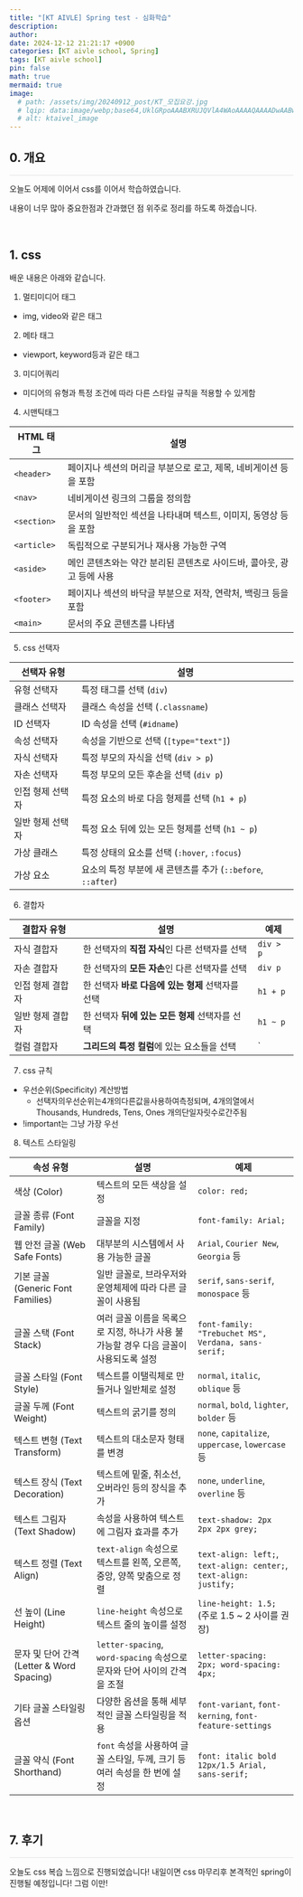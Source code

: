 ```yaml
---
title: "[KT AIVLE] Spring test - 심화학습"
description: 
author:
date: 2024-12-12 21:21:17 +0900
categories: [KT aivle school, Spring]
tags: [KT aivle school]
pin: false
math: true
mermaid: true
image:
  # path: /assets/img/20240912_post/KT_모집요강.jpg
  # lqip: data:image/webp;base64,UklGRpoAAABXRUJQVlA4WAoAAAAQAAAADwAABwAAQUxQSDIAAAARL0AmbZurmr57yyIiqE8oiG0bejIYEQTgqiDA9vqnsUSI6H+oAERp2HZ65qP/VIAWAFZQOCBCAAAA8AEAnQEqEAAIAAVAfCWkAALp8sF8rgRgAP7o9FDvMCkMde9PK7euH5M1m6VWoDXf2FkP3BqV0ZYbO6NA/VFIAAAA
  # alt: ktaivel_image
---
```



## **0. 개요**
<hr style="height: 0.5px; background-color: rgba(0, 0, 0, .1); border: none;" /> 

오늘도 어제에 이어서 css를 이어서 학습하였습니다.

내용이 너무 많아 중요한점과 간과했던 점 위주로 정리를 하도록 하겠습니다.

<br>

## **1. css**
배운 내용은 아래와 같습니다.

1. 멀티미디어 태그
  - img, video와 같은 태그
2. 메타 태그
  - viewport, keyword등과 같은 태그
3. 미디어쿼리
  - 미디어의 유형과 특정 조건에 따라 다른 스타일 규칙을 적용할 수 있게함
4. 시맨틱태그

| HTML 태그    | 설명                                                                          |
|--------------|-------------------------------------------------------------------------------|
| `<header>`   | 페이지나 섹션의 머리글 부분으로 로고, 제목, 네비게이션 등을 포함               |
| `<nav>`      | 네비게이션 링크의 그룹을 정의함                                               |
| `<section>`  | 문서의 일반적인 섹션을 나타내며 텍스트, 이미지, 동영상 등을 포함               |
| `<article>`  | 독립적으로 구분되거나 재사용 가능한 구역                                      |
| `<aside>`    | 메인 콘텐츠와는 약간 분리된 콘텐츠로 사이드바, 콜아웃, 광고 등에 사용          |
| `<footer>`   | 페이지나 섹션의 바닥글 부분으로 저작, 연락처, 백링크 등을 포함                 |
| `<main>`     | 문서의 주요 콘텐츠를 나타냄                                                   |

5. css 선택자

| 선택자 유형         | 설명                                                                 |
|---------------------|----------------------------------------------------------------------|
| 유형 선택자         | 특정 태그를 선택 (`div`)                                            |
| 클래스 선택자       | 클래스 속성을 선택 (`.classname`)                                    |
| ID 선택자          | ID 속성을 선택 (`#idname`)                                           |
| 속성 선택자         | 속성을 기반으로 선택 (`[type="text"]`)                              |
| 자식 선택자         | 특정 부모의 자식을 선택 (`div > p`)                                 |
| 자손 선택자         | 특정 부모의 모든 후손을 선택 (`div p`)                              |
| 인접 형제 선택자    | 특정 요소의 바로 다음 형제를 선택 (`h1 + p`)                         |
| 일반 형제 선택자    | 특정 요소 뒤에 있는 모든 형제를 선택 (`h1 ~ p`)                      |
| 가상 클래스         | 특정 상태의 요소를 선택 (`:hover`, `:focus`)                         |
| 가상 요소           | 요소의 특정 부분에 새 콘텐츠를 추가 (`::before`, `::after`)         |

6. 결합자

| 결합자 유형          | 설명                                                                                 | 예제         |
|----------------------|--------------------------------------------------------------------------------------|--------------|
| 자식 결합자         | 한 선택자의 **직접 자식**인 다른 선택자를 선택                                         | `div > p`   |
| 자손 결합자         | 한 선택자의 **모든 자손**인 다른 선택자를 선택                                         | `div p`     |
| 인접 형제 결합자    | 한 선택자 **바로 다음에 있는 형제** 선택자를 선택                                       | `h1 + p`    |
| 일반 형제 결합자    | 한 선택자 **뒤에 있는 모든 형제** 선택자를 선택                                         | `h1 ~ p`    |
| 컬럼 결합자         | **그리드의 특정 컬럼**에 있는 요소들을 선택                                             | `||`        |

7. css 규칙
  - 우선순위(Specificity) 계산방법
    - 선택자의우선순위는4개의다른값을사용하여측정되며, 4개의열에서Thousands, Hundreds, Tens, Ones 개의단일자릿수로간주됨
  - !important는 그냥 가장 우선

8. 텍스트 스타일링

| 속성 유형                  | 설명                                                                                     | 예제                                              |
|---------------------------|----------------------------------------------------------------------------------------|--------------------------------------------------|
| 색상 (Color)              | 텍스트의 모든 색상을 설정                                                                | `color: red;`                                    |
| 글꼴 종류 (Font Family)    | 글꼴을 지정                                                                             | `font-family: Arial;`                            |
| 웹 안전 글꼴 (Web Safe Fonts) | 대부분의 시스템에서 사용 가능한 글꼴                                                   | `Arial`, `Courier New`, `Georgia` 등              |
| 기본 글꼴 (Generic Font Families) | 일반 글꼴로, 브라우저와 운영체제에 따라 다른 글꼴이 사용됨                                | `serif`, `sans-serif`, `monospace` 등             |
| 글꼴 스택 (Font Stack)     | 여러 글꼴 이름을 목록으로 지정, 하나가 사용 불가능할 경우 다음 글꼴이 사용되도록 설정        | `font-family: "Trebuchet MS", Verdana, sans-serif;` |
| 글꼴 스타일 (Font Style)   | 텍스트를 이탤릭체로 만들거나 일반체로 설정                                               | `normal`, `italic`, `oblique` 등                  |
| 글꼴 두께 (Font Weight)    | 텍스트의 굵기를 정의                                                                    | `normal`, `bold`, `lighter`, `bolder` 등          |
| 텍스트 변형 (Text Transform) | 텍스트의 대소문자 형태를 변경                                                          | `none`, `capitalize`, `uppercase`, `lowercase` 등 |
| 텍스트 장식 (Text Decoration) | 텍스트에 밑줄, 취소선, 오버라인 등의 장식을 추가                                        | `none`, `underline`, `overline` 등                |
| 텍스트 그림자 (Text Shadow) | 속성을 사용하여 텍스트에 그림자 효과를 추가                                              | `text-shadow: 2px 2px 2px grey;`                 |
| 텍스트 정렬 (Text Align)           | `text-align` 속성으로 텍스트를 왼쪽, 오른쪽, 중앙, 양쪽 맞춤으로 정렬                            | `text-align: left;`, `text-align: center;`, `text-align: justify;` |
| 선 높이 (Line Height)             | `line-height` 속성으로 텍스트 줄의 높이를 설정                                                  | `line-height: 1.5;` (주로 1.5 ~ 2 사이를 권장)              |
| 문자 및 단어 간격 (Letter & Word Spacing) | `letter-spacing`, `word-spacing` 속성으로 문자와 단어 사이의 간격을 조절                        | `letter-spacing: 2px; word-spacing: 4px;`                  |
| 기타 글꼴 스타일링 옵션             | 다양한 옵션을 통해 세부적인 글꼴 스타일링을 적용                                               | `font-variant`, `font-kerning`, `font-feature-settings`      |
| 글꼴 약식 (Font Shorthand)         | `font` 속성을 사용하여 글꼴 스타일, 두께, 크기 등 여러 속성을 한 번에 설정                      | `font: italic bold 12px/1.5 Arial, sans-serif;`             |


<br>

## **7. 후기**
<hr style="height: 0.5px; background-color: rgba(0, 0, 0, .1); border: none;" /> 

오늘도 css 복습 느낌으로 진행되었습니다!
내일이면 css 마무리후 본격적인 spring이 진행될 예정입니다!
그럼 이만!